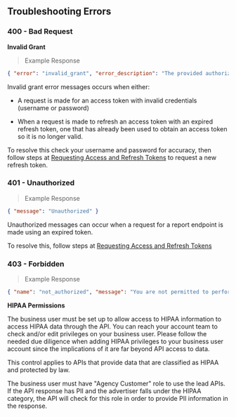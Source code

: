 ## Troubleshooting Errors

### 400 - Bad Request

**Invalid Grant**

> Example Response

```json
{ "error": "invalid_grant", "error_description": "The provided authorization credentials are invalid. Refer to documentation at https://reachlocal.github.io/api-docs/#error-codes for further information." }
```

Invalid grant error messages occurs when either:

- A request is made for an access token with invalid credentials (username or password)

- When a request is made to refresh an access token with an expired refresh token, one that has already been used to obtain an access token so it is no longer valid.

To resolve this check your username and password for accuracy, then follow steps at [Requesting Access and Refresh Tokens](https://reachlocal.github.io/api-docs/#api-access-step-2-authorization-requesting-access-and-refresh-tokens) to request a new refresh token.

### 401 - Unauthorized

> Example Response

```json
{ "message": "Unauthorized" }
```

Unauthorized messages can occur when a request for a report endpoint is made using an expired token.

To resolve this, follow steps at [Requesting Access and Refresh Tokens](https://reachlocal.github.io/api-docs/#api-access-step-2-authorization-requesting-access-and-refresh-tokens)

### 403 - Forbidden

> Example Response

```json
{ "name": "not_authorized", "message": "You are not permitted to perform this action." }
```

**HIPAA Permissions**

The business user must be set up to allow access to HIPAA information to access HIPAA data through the API. You can reach your account team to check and/or edit privileges on your business user. Please follow the needed due diligence when adding HIPAA privileges to your business user account since the implications of it are far beyond API access to data.

This control applies to APIs that provide data that are classified as HIPAA and protected by law.

The business user must have "Agency Customer" role to use the lead APIs. If the API response has PII and the advertiser falls under the HIPAA category, the API will check for this role in order to provide PII information in the response.

